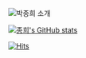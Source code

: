 ![박종희 소개](https://capsule-render.vercel.app/api?type=rounded&height=300&color=gradient&text=박종희입니다&desc=음악을%20좋아합니다&descAlign=50&descAlignY=71)


[![종희's GitHub stats](https://github-readme-stats.vercel.app/api?username=JongheeGit)](https://github.com/JongheeGit/github-readme-stats)


[![Hits](https://hits.seeyoufarm.com/api/count/incr/badge.svg?url=https%3A%2F%2Fgithub.com%2FJongheeGit%2FJongheeTest&count_bg=%2379C83D&title_bg=%230F65D9&icon=roundcube.svg&icon_color=%23E7E7E7&title=hits&edge_flat=false)](https://hits.seeyoufarm.com)


